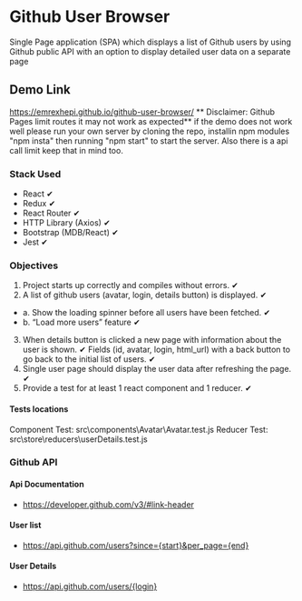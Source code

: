 # Github User Browser

Single Page application (SPA) which displays a list of Github users by using Github public API
with an option to display detailed user data on a separate page

## Demo Link
https://emrexhepi.github.io/github-user-browser/
** Disclaimer: Github Pages limit routes it may not work as expected**
 if the demo does not work well please run your own server by cloning the repo, installin npm modules "npm insta" then running "npm start" to start the server. Also there is a api call limit keep that in mind too.

### Stack Used
 - React ✔
 - Redux ✔
 - React Router ✔
 - HTTP Library (Axios) ✔
 - Bootstrap (MDB/React) ✔
 - Jest ✔

### Objectives
 1. Project starts up correctly and compiles without errors. ✔
 2. A list of github users (avatar, login, details button) is displayed. ✔
   - a. Show the loading spinner before all users have been fetched. ✔
   - b. “Load more users” feature ✔
 3. When details button is clicked a new page with information about the user is shown. ✔
 Fields (id, avatar, login, html_url) with a back button to go back to the initial list of users. ✔
 4. Single user page should display the user data after refreshing the page. ✔
 5. Provide a test for at least 1 react component and 1 reducer. ✔

#### Tests locations
Component Test: src\components\Avatar\Avatar.test.js
Reducer Test: src\store\reducers\userDetails.test.js

### Github API

#### Api Documentation
 - https://developer.github.com/v3/#link-header

#### User list
 - https://api.github.com/users?since={start}&per_page={end}

#### User Details
 - https://api.github.com/users/{login}

